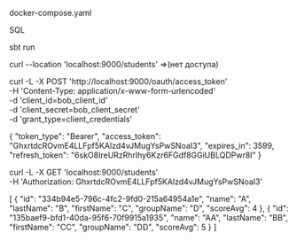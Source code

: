 docker-compose.yaml

SQL

sbt run

curl --location 'localhost:9000/students' =>(нет доступа)

curl -L -X POST 'http://localhost:9000/oauth/access_token' \
-H 'Content-Type: application/x-www-form-urlencoded' \
-d 'client_id=bob_client_id' \
-d 'client_secret=bob_client_secret' \
-d 'grant_type=client_credentials'

{
"token_type": "Bearer",
"access_token": "GhxrtdcROvmE4LLFpf5KAlzd4vJMugYsPwSNoaI3",
"expires_in": 3599,
"refresh_token": "6skO8IreURzRhrlhy6Kzr6FGdf8GGiUBLQDPwr8I"
}


curl -L -X GET 'localhost:9000/students' \
-H 'Authorization: GhxrtdcROvmE4LLFpf5KAlzd4vJMugYsPwSNoaI3'

[
{
"id": "334b94e5-796c-4fc2-9fd0-215a64954a1e",
"name": "A",
"lastName": "B",
"firstName": "C",
"groupName": "D",
"scoreAvg": 4
},
{
"id": "135baef9-bfd1-40da-95f6-70f9915a1935",
"name": "AA",
"lastName": "BB",
"firstName": "CC",
"groupName": "DD",
"scoreAvg": 5
}
]